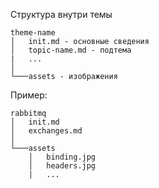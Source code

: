 Структура внутри темы

```
theme-name
│   init.md - основные сведения
│   topic-name.md - подтема
|   ...
│
└───assets - изображения
```

Пример:
```
rabbitmq
│   init.md
│   exchanges.md    
│
└───assets
    │   binding.jpg
    │   headers.jpg
    |   ...
```